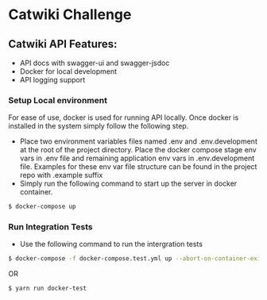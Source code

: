 # Catwiki Challenge

## Catwiki API Features:

- API docs with swagger-ui and swagger-jsdoc
- Docker for local development
- API logging support

### Setup Local environment

For ease of use, docker is used for running API locally. Once docker is installed in the system simply follow the following step.

- Place two environment variables files named .env and .env.development at the root of the project directory. Place the docker compose stage env vars in .env file and remaining application env vars in .env.development file. Examples for these env var file structure can be found in the project repo with .example suffix
- Simply run the following command to start up the server in docker container.

```sh
$ docker-compose up
```

### Run Integration Tests

- Use the following command to run the intergration tests

```sh
$ docker-compose -f docker-compose.test.yml up --abort-on-container-exit
```

OR

```sh
$ yarn run docker-test
```

